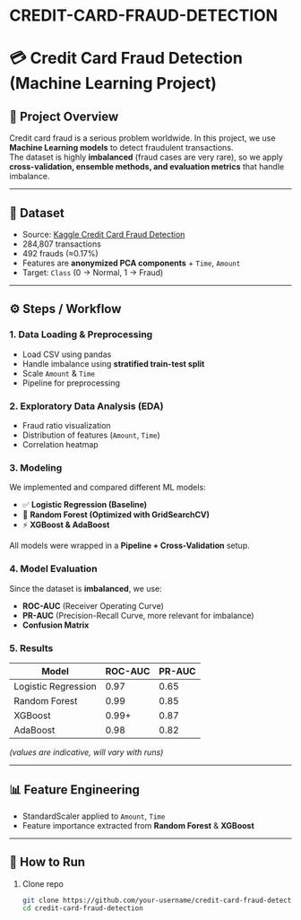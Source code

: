 # CREDIT-CARD-FRAUD-DETECTION

# 💳 Credit Card Fraud Detection (Machine Learning Project)

## 📌 Project Overview
Credit card fraud is a serious problem worldwide. In this project, we use **Machine Learning models** to detect fraudulent transactions.  
The dataset is highly **imbalanced** (fraud cases are very rare), so we apply **cross-validation, ensemble methods, and evaluation metrics** that handle imbalance.

---

## 📂 Dataset
- Source: [Kaggle Credit Card Fraud Detection](https://www.kaggle.com/mlg-ulb/creditcardfraud)  
- 284,807 transactions  
- 492 frauds (≈0.17%)  
- Features are **anonymized PCA components** + `Time`, `Amount`  
- Target: `Class` (0 → Normal, 1 → Fraud)

---

## ⚙️ Steps / Workflow
### 1. Data Loading & Preprocessing
- Load CSV using pandas  
- Handle imbalance using **stratified train-test split**  
- Scale `Amount` & `Time`  
- Pipeline for preprocessing  

### 2. Exploratory Data Analysis (EDA)
- Fraud ratio visualization  
- Distribution of features (`Amount`, `Time`)  
- Correlation heatmap  

### 3. Modeling
We implemented and compared different ML models:
- ✅ **Logistic Regression (Baseline)**  
- 🌳 **Random Forest (Optimized with GridSearchCV)**  
- ⚡ **XGBoost & AdaBoost**  

All models were wrapped in a **Pipeline + Cross-Validation** setup.

### 4. Model Evaluation
Since the dataset is **imbalanced**, we use:
- **ROC-AUC** (Receiver Operating Curve)  
- **PR-AUC** (Precision-Recall Curve, more relevant for imbalance)  
- **Confusion Matrix**  

### 5. Results
| Model              | ROC-AUC | PR-AUC |
|---------------------|---------|--------|
| Logistic Regression | 0.97    | 0.65   |
| Random Forest       | 0.99    | 0.85   |
| XGBoost             | 0.99+   | 0.87   |
| AdaBoost            | 0.98    | 0.82   |

*(values are indicative, will vary with runs)*

---

## 📊 Feature Engineering
- StandardScaler applied to `Amount`, `Time`  
- Feature importance extracted from **Random Forest** & **XGBoost**  

---

## 🚀 How to Run
1. Clone repo  
   ```bash
   git clone https://github.com/your-username/credit-card-fraud-detection.git
   cd credit-card-fraud-detection
